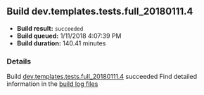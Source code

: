 ## Build dev.templates.tests.full_20180111.4
- **Build result:** `succeeded`
- **Build queued:** 1/11/2018 4:07:39 PM
- **Build duration:** 140.41 minutes
### Details
Build [dev.templates.tests.full_20180111.4](https://winappstudio.visualstudio.com/web/build.aspx?pcguid=a4ef43be-68ce-4195-a619-079b4d9834c2&builduri=vstfs%3a%2f%2f%2fBuild%2fBuild%2f24648) succeeded
Find detailed information in the [build log files](https://uwpctdiags.blob.core.windows.net/buildlogs/dev.templates.tests.full_20180111.4_logs.zip)
